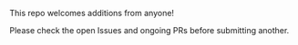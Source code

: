 This repo welcomes additions from anyone! 

Please check the open Issues and ongoing PRs before submitting another.
